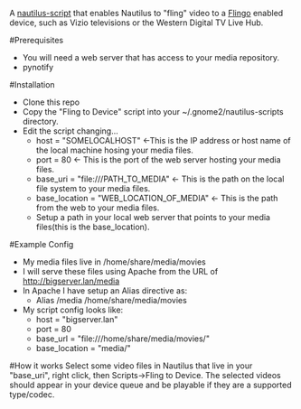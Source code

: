 A [nautilus-script](https://help.ubuntu.com/community/NautilusScriptsHowto) that enables Nautilus to "fling" video to a [Flingo](http://flingo.org) enabled device, such as Vizio televisions or the Western Digital TV Live Hub.

#Prerequisites
 - You will need a web server that has access to your media repository.
 - pynotify

#Installation
- Clone this repo 
- Copy the "Fling to Device" script into your ~/.gnome2/nautilus-scripts directory.
- Edit the script changing...
    - host = "SOMELOCALHOST" <-This is the IP address or host name of the local machine hosing your media files.
    - port = 80 <- This is the port of the web server hosting your media files.
    - base_uri = "file:///PATH_TO_MEDIA" <- This is the path on the local file system to your media files.
    - base_location = "WEB_LOCATION_OF_MEDIA" <- This is the path from the web to your media files.
    - Setup a path in your local web server that points to your media files(this is the base_location).
 
#Example Config
- My media files live in /home/share/media/movies
- I will serve these files using Apache from the URL of http://bigserver.lan/media
- In Apache I have setup an Alias directive as:
    - Alias /media /home/share/media/movies
- My script config looks like:
    - host = "bigserver.lan"
    - port = 80
    - base_url = "file:///home/share/media/movies/"
    - base_location = "media/"

#How it works
Select some video files in Nautilus that live in your "base_uri", right click, then Scripts->Fling to Device. The selected videos should appear in your device queue and be playable if they are a supported type/codec.
